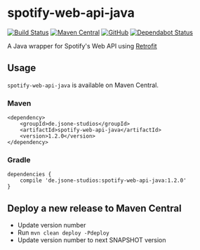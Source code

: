 # spotify-web-api-java

[![Build Status](https://travis-ci.com/jsone-studios/spotify-web-api-java.svg?branch=master)](https://travis-ci.com/jsone-studios/spotify-web-api-java)
[![Maven Central](https://img.shields.io/maven-central/v/de.jsone-studios/spotify-web-api-java)](https://search.maven.org/search?q=g:%22de.jsone-studios%22%20AND%20a:%22spotify-web-api-java%22)
[![GitHub](https://img.shields.io/github/license/jsone-studios/spotify-web-api-java)](https://github.com/jsone-studios/spotify-web-api-java/blob/master/LICENSE)
[![Dependabot Status](https://api.dependabot.com/badges/status?host=github&repo=jsone-studios/spotify-web-api-java)](https://dependabot.com)

A Java wrapper for Spotify's Web API using [Retrofit](http://square.github.io/retrofit/)

## Usage
`spotify-web-api-java` is available on Maven Central.

### Maven
```
<dependency>
    <groupId>de.jsone-studios</groupId>
    <artifactId>spotify-web-api-java</artifactId>
    <version>1.2.0</version>
</dependency>
```

### Gradle
```
dependencies {
    compile 'de.jsone-studios:spotify-web-api-java:1.2.0'
}    
```

## Deploy a new release to Maven Central
- Update version number
- Run `mvn clean deploy -Pdeploy`
- Update version number to next SNAPSHOT version
